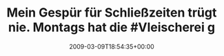 ---
retweeted: false
source: <a href="http://twitter.com" rel="nofollow">Twitter Web Client</a>
entities:
  hashtags:
  - text: Vleischerei
    indices:
    - '57'
    - '69'
  - text: fail
    indices:
    - '83'
    - '88'
  symbols: []
  user_mentions: []
  urls: []
display_text_range:
- '0'
- '88'
favorite_count: '0'
id_str: '1301674794'
truncated: false
retweet_count: '0'
id: '1301674794'
created_at: Mon Mar 09 18:54:35 +0000 2009
favorited: false
full_text: 'Mein Gespür für Schließzeiten trügt nie. Montags hat die #Vleischerei
  geschlossen. #fail'
lang: de
tags:
- Vleischerei
- fail
- pesos/twitter
date: '2009-03-09T18:54:35+00:00'
src: https://twitter.com/bascht/status/1301674794
original_url: https://twitter.com/bascht/status/1301674794
type: twitter_tweet
text: 'Mein Gespür für Schließzeiten trügt nie. Montags hat die #Vleischerei geschlossen.
  #fail'
title: 'Mein Gespür für Schließzeiten trügt nie. Montags hat die #Vleischerei g'

---